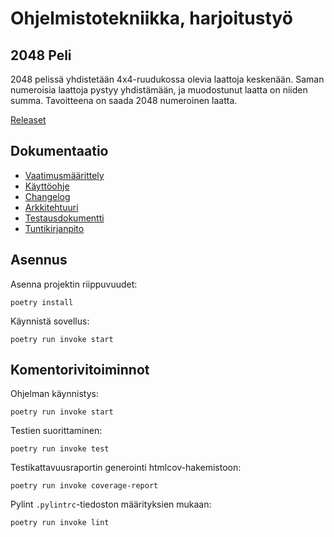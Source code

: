 # Ohjelmistotekniikka, harjoitustyö

## 2048 Peli
2048 pelissä yhdistetään 4x4-ruudukossa olevia laattoja keskenään. Saman numeroisia laattoja pystyy yhdistämään, ja muodostunut laatta on niiden summa. Tavoitteena on saada 2048 numeroinen laatta.

[Releaset](https://github.com/saimouu/ot-harjoitustyo/releases/)

## Dokumentaatio
- [Vaatimusmäärittely](dokumentaatio/vaatimusmaarittely.md)
- [Käyttöohje](dokumentaatio/kayttoohje.md)
- [Changelog](dokumentaatio/changelog.md)
- [Arkkitehtuuri](dokumentaatio/arkkitehtuuri.md)
- [Testausdokumentti](dokumentaatio/testaus.md)
- [Tuntikirjanpito](dokumentaatio/tuntikirjanpito.md)

## Asennus
Asenna projektin riippuvuudet:
```
poetry install
```
Käynnistä sovellus:
```
poetry run invoke start
```

## Komentorivitoiminnot
Ohjelman käynnistys:
```
poetry run invoke start
```
Testien suorittaminen:
```
poetry run invoke test
```
Testikattavuusraportin generointi htmlcov-hakemistoon:
```
poetry run invoke coverage-report
```
Pylint `.pylintrc`-tiedoston määrityksien mukaan:
```
poetry run invoke lint
```
